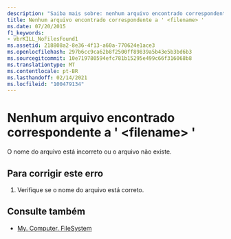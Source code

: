 ```yaml
---
description: "Saiba mais sobre: nenhum arquivo encontrado correspondente a ' <filename> '"
title: Nenhum arquivo encontrado correspondente a ' <filename> '
ms.date: 07/20/2015
f1_keywords:
- vbrKILL_NoFilesFound1
ms.assetid: 218808a2-8e36-4f13-a60a-770624e1ace3
ms.openlocfilehash: 297b6cc9ca62b8f2500ff89839a5b43e5b3bd6b3
ms.sourcegitcommit: 10e719780594efc781b15295e499c66f316068b8
ms.translationtype: MT
ms.contentlocale: pt-BR
ms.lasthandoff: 02/14/2021
ms.locfileid: "100479134"
---
```

# <a name="no-files-found-matching-filename"></a>Nenhum arquivo encontrado correspondente a ' \<filename> '

O nome do arquivo está incorreto ou o arquivo não existe.  
  
## <a name="to-correct-this-error"></a>Para corrigir este erro  
  
1. Verifique se o nome do arquivo está correto.  
  
## <a name="see-also"></a>Consulte também

- [My. Computer. FileSystem](xref:Microsoft.VisualBasic.FileIO.FileSystem)
